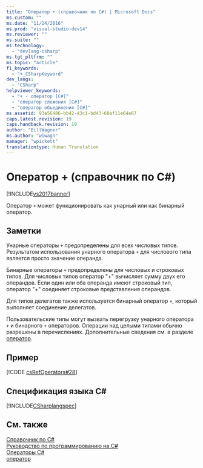 ```yaml
---
title: "Оператор + (справочник по C#) | Microsoft Docs"
ms.custom: ""
ms.date: "11/24/2016"
ms.prod: "visual-studio-dev14"
ms.reviewer: ""
ms.suite: ""
ms.technology: 
  - "devlang-csharp"
ms.tgt_pltfrm: ""
ms.topic: "article"
f1_keywords: 
  - "+_CSharpKeyword"
dev_langs: 
  - "CSharp"
helpviewer_keywords: 
  - "+ - оператор [C#]"
  - "оператор сложения [C#]"
  - "оператор объединения [C#]"
ms.assetid: 93e56486-bb42-43c1-bd43-60af11e64e67
caps.latest.revision: 19
caps.handback.revision: 19
author: "BillWagner"
ms.author: "wiwagn"
manager: "wpickett"
translationtype: Human Translation
---
```

# Оператор + (справочник по C#)
[!INCLUDE[vs2017banner](../../../csharp/includes/vs2017banner.md)]

Оператор `+` может функционировать как унарный или как бинарный оператор.  
  
## Заметки  
 Унарные операторы `+` предопределены для всех числовых типов.  Результатом использования унарного оператора `+` для числового типа является просто значение операнда.  
  
 Бинарные операторы `+` предопределены для числовых и строковых типов.  Для числовых типов оператор "\+" вычисляет сумму двух его операндов.  Если один или оба операнда имеют строковый тип, оператор "\+" соединяет строковые представления операндов.  
  
 Для типов делегатов также используется бинарный оператор `+`, который выполняет соединение делегатов.  
  
 Пользовательские типы могут вызвать перегрузку унарного оператора `+` и бинарного `+` операторов.  Операции над целыми типами обычно разрешены в перечислениях.  Дополнительные сведения см. в разделе [оператор](../../../csharp/language-reference/keywords/operator.md).  
  
## Пример  
 [!CODE [csRefOperators#28](../CodeSnippet/VS_Snippets_VBCSharp/csrefOperators#28)]  
  
## Спецификация языка C\#  
 [!INCLUDE[CSharplangspec](../../../csharp/language-reference/keywords/includes/csharplangspec_md.md)]  
  
## См. также  
 [Справочник по C\#](../../../csharp/language-reference/index.md)   
 [Руководство по программированию на C\#](../../../csharp/programming-guide/index.md)   
 [Операторы C\#](../../../csharp/language-reference/operators/index.md)   
 [оператор](../../../csharp/language-reference/keywords/operator.md)